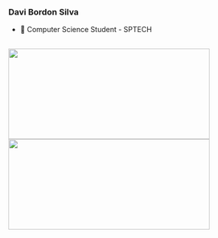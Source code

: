 ### Davi Bordon Silva

- 🔭 Computer Science Student - SPTECH

##

<div align="left">
  <a href="https://github.com/davibordon">
  <img height="180em" width="400em" src="https://github-readme-stats.vercel.app/api?username=davibordon&show_icons=true&theme=dracula&include_all_commits=true&count_private=true"/>
  <img height="180em" width="400em" src="https://github-readme-stats.vercel.app/api/top-langs/?username=davibordon&layout=compact&langs_count=7&theme=dracula"/>
</div>

##
